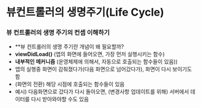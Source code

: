 # 뷰컨트롤러의 생명주기(Life Cycle)
### 뷰 컨트롤러의 생명 주기의 컨셉 이해하기
- **뷰 컨트롤러의 생명 주기란 개념이 왜 필요할까?
- **viewDidLoad()** (앱의 화면에 들어오면, 가장 먼저 실행시키는 함수)
- **내부적인 메커니즘** (운영체제에 의해서, 자동으로 호출되는 함수들이 있음))
- 앱의 실행중 화면이 감춰졌다가(다음 화면으로 넘어갔다가), 화면이 다시 보이기도 함
- (화면의 전환) 해당 시점에 호출되는 함수들이 있음
- 예시) 다음화면으로 갔다가 다시 돌아오면, (변경사항 업데이트를 위해) 서버에서 데이터를 다시 받아와야할 수도 있음
